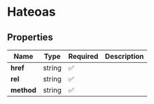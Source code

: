 # Hateoas



## Properties

Name | Type | Required | Description
------------ | ------------- | ------------- | -------------
**href** | string | ✅ | 
**rel** | string | ✅ | 
**method** | string | ✅ | 


